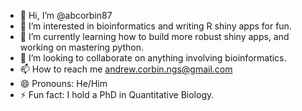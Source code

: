 - 👋 Hi, I’m @abcorbin87
- 👀 I’m interested in bioinformatics and writing R shiny apps for fun.
- 🌱 I’m currently learning how to build more robust shiny apps, and working on mastering python.
- 💞️ I’m looking to collaborate on anything involving bioinformatics.
- 📫 How to reach me andrew.corbin.ngs@gmail.com
- 😄 Pronouns: He/Him
- ⚡ Fun fact: I hold a PhD in Quantitative Biology.

<!---
abcorbin87/abcorbin87 is a ✨ special ✨ repository because its `README.md` (this file) appears on your GitHub profile.
You can click the Preview link to take a look at your changes.
--->
